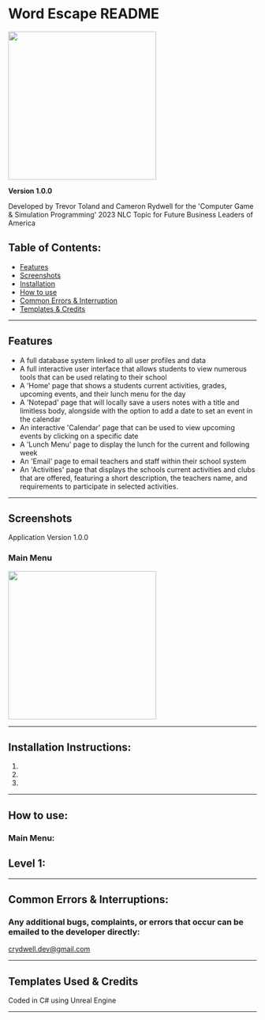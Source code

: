 # Word Escape README

<img src="https://user-images.githubusercontent.com/89942884/206558955-8608c52b-c5d5-4e3c-82c8-fdc5a3262c86.png" height="300">

**Version 1.0.0**

Developed by Trevor Toland and Cameron Rydwell for the 'Computer Game & Simulation Programming' 2023 NLC Topic for Future Business Leaders of America

## Table of Contents:
* [Features](#features)
* [Screenshots](#screenshots)
* [Installation](#installation-instructions)
* [How to use](#how-to-use)
* [Common Errors & Interruption](#common-errors--interruptions)
* [Templates & Credits](#templates-used--credits)
---
## Features
- A full database system linked to all user profiles and data
- A full interactive user interface that allows students to view numerous tools that can be used relating to their school
- A 'Home' page that shows a students current activities, grades, upcoming events, and their lunch menu for the day
- A 'Notepad' page that will locally save a users notes with a title and limitless body, alongside with the option to add a date to set an event in the calendar
- An interactive 'Calendar' page that can be used to view upcoming events by clicking on a specific date
- A 'Lunch Menu' page to display the lunch for the current and following week
- An 'Email' page to email teachers and staff within their school system
- An 'Activities' page that displays the schools current activities and clubs that are offered, featuring a short description, the teachers name, and requirements to participate in selected activities.

---
## Screenshots
Application Version 1.0.0

### Main Menu
<img src="https://user-images.githubusercontent.com/89942884/206559330-29a2a92f-b507-46e2-8308-aa00dd55b241.png" height="300">

---

## Installation Instructions:

1.
2.
3.

---
## How to use:

### Main Menu:

## Level 1:


---
## Common Errors & Interruptions:

### Any additional bugs, complaints, or errors that occur can be emailed to the developer directly:
crydwell.dev@gmail.com

---
## Templates Used & Credits

Coded in C# using Unreal Engine

---
